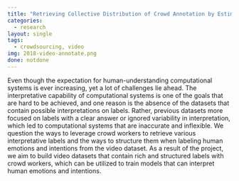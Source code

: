 ```yaml
---
title: "Retrieving Collective Distribution of Crowd Annotation by Estimating How Others Would Annotate"
categories:
  - research
layout: single
tags:
  - crowdsourcing, video
img: 2018-video-annotate.png
done: notdone
---
```

Even though the expectation for human-understanding computational systems is ever increasing, yet a lot of challenges lie ahead. The interpretative capability of computational systems is one of the goals that are hard to be achieved, and one reason is the absence of the datasets that contain possible interpretations on labels. Rather, previous datasets more focused on labels with a clear answer or ignored variability in interpretation, which led to computational systems that are inaccurate and inflexible. We question the ways to leverage crowd workers to retrieve various interpretative labels and the ways to structure them when labeling human emotions and intentions from the video dataset. As a result of the project, we aim to build video datasets that contain rich and structured labels with crowd workers, which can be utilized to train models that can interpret human emotions and intentions.
